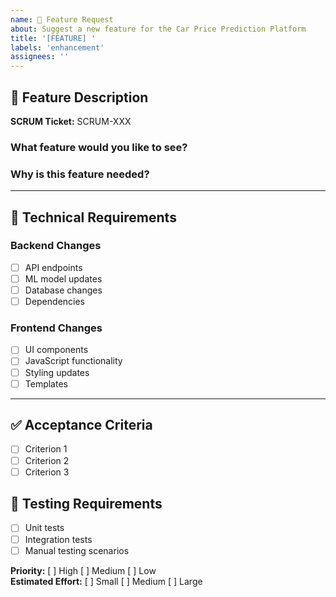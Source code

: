 ```yaml
---
name: 🚀 Feature Request
about: Suggest a new feature for the Car Price Prediction Platform
title: '[FEATURE] '
labels: 'enhancement'
assignees: ''
---
```


## 🎯 Feature Description
**SCRUM Ticket:** SCRUM-XXX

### What feature would you like to see?
<!-- Clear description of the proposed feature -->

### Why is this feature needed?
<!-- Business value and user benefit -->

---

## 🔧 Technical Requirements
### Backend Changes
- [ ] API endpoints
- [ ] ML model updates
- [ ] Database changes
- [ ] Dependencies

### Frontend Changes
- [ ] UI components
- [ ] JavaScript functionality
- [ ] Styling updates
- [ ] Templates

---

## ✅ Acceptance Criteria
- [ ] Criterion 1
- [ ] Criterion 2
- [ ] Criterion 3

## 🧪 Testing Requirements
- [ ] Unit tests
- [ ] Integration tests
- [ ] Manual testing scenarios

**Priority:** [ ] High [ ] Medium [ ] Low  
**Estimated Effort:** [ ] Small [ ] Medium [ ] Large